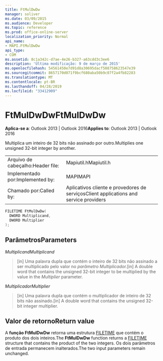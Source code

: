 ```yaml
---
title: FtMulDwDw
manager: soliver
ms.date: 03/09/2015
ms.audience: Developer
ms.topic: reference
ms.prod: office-online-server
localization_priority: Normal
api_name:
- MAPI.FtMulDwDw
api_type:
- COM
ms.assetid: 8c1a342c-d7ae-4e26-b327-a63cdd3c3ee6
description: 'Última modificação: 9 de março de 2015'
ms.openlocfilehash: 54561450e7d91d8a30695dacf508758623547e39
ms.sourcegitcommit: 8657170d071f9bcf680aba50b9c07f2a4fb82283
ms.translationtype: MT
ms.contentlocale: pt-BR
ms.lasthandoff: 04/28/2019
ms.locfileid: "33412909"
---
```

# <a name="ftmuldwdw"></a><span data-ttu-id="94cb3-103">FtMulDwDw</span><span class="sxs-lookup"><span data-stu-id="94cb3-103">FtMulDwDw</span></span>

  
  
<span data-ttu-id="94cb3-104">**Aplica-se a**: Outlook 2013 | Outlook 2016</span><span class="sxs-lookup"><span data-stu-id="94cb3-104">**Applies to**: Outlook 2013 | Outlook 2016</span></span> 
  
<span data-ttu-id="94cb3-105">Multiplica um inteiro de 32 bits não assinado por outro.</span><span class="sxs-lookup"><span data-stu-id="94cb3-105">Multiplies one unsigned 32-bit integer by another.</span></span>
  
|||
|:-----|:-----|
|<span data-ttu-id="94cb3-106">Arquivo de cabeçalho:</span><span class="sxs-lookup"><span data-stu-id="94cb3-106">Header file:</span></span>  <br/> |<span data-ttu-id="94cb3-107">Mapiutil.h</span><span class="sxs-lookup"><span data-stu-id="94cb3-107">Mapiutil.h</span></span>  <br/> |
|<span data-ttu-id="94cb3-108">Implementado por:</span><span class="sxs-lookup"><span data-stu-id="94cb3-108">Implemented by:</span></span>  <br/> |<span data-ttu-id="94cb3-109">MAPI</span><span class="sxs-lookup"><span data-stu-id="94cb3-109">MAPI</span></span>  <br/> |
|<span data-ttu-id="94cb3-110">Chamado por:</span><span class="sxs-lookup"><span data-stu-id="94cb3-110">Called by:</span></span>  <br/> |<span data-ttu-id="94cb3-111">Aplicativos cliente e provedores de serviços</span><span class="sxs-lookup"><span data-stu-id="94cb3-111">Client applications and service providers</span></span>  <br/> |
   
```cpp
FILETIME FtMulDwDw(
  DWORD Multiplicand,
  DWORD Multiplier
);
```

## <a name="parameters"></a><span data-ttu-id="94cb3-112">Parâmetros</span><span class="sxs-lookup"><span data-stu-id="94cb3-112">Parameters</span></span>

 <span data-ttu-id="94cb3-113">_Multiplicand_</span><span class="sxs-lookup"><span data-stu-id="94cb3-113">_Multiplicand_</span></span>
  
> <span data-ttu-id="94cb3-114">[in] Uma palavra dupla que contém o inteiro de 32 bits não assinado a ser multiplicado pelo valor no _parâmetro Multiplicador._</span><span class="sxs-lookup"><span data-stu-id="94cb3-114">[in] A double word that contains the unsigned 32-bit integer to be multiplied by the value in the  _Multiplier_ parameter.</span></span> 
    
 <span data-ttu-id="94cb3-115">_Multiplicador_</span><span class="sxs-lookup"><span data-stu-id="94cb3-115">_Multiplier_</span></span>
  
> <span data-ttu-id="94cb3-116">[in] Uma palavra dupla que contém o multiplicador de inteiro de 32 bits não assinado.</span><span class="sxs-lookup"><span data-stu-id="94cb3-116">[in] A double word that contains the unsigned 32-bit integer multiplier.</span></span>
    
## <a name="return-value"></a><span data-ttu-id="94cb3-117">Valor de retorno</span><span class="sxs-lookup"><span data-stu-id="94cb3-117">Return value</span></span>

<span data-ttu-id="94cb3-118">A **função FtMulDwDw** retorna uma estrutura [FILETIME](filetime.md) que contém o produto dos dois inteiros.</span><span class="sxs-lookup"><span data-stu-id="94cb3-118">The **FtMulDwDw** function returns a [FILETIME](filetime.md) structure that contains the product of the two integers.</span></span> <span data-ttu-id="94cb3-119">Os dois parâmetros de entrada permanecem inalterados.</span><span class="sxs-lookup"><span data-stu-id="94cb3-119">The two input parameters remain unchanged.</span></span> 
  

